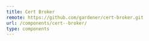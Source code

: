 ```yaml
---
title: Cert Broker
remote: https://github.com/gardener/cert-broker.git
url: /components/cert--broker/
type: components
---
```

